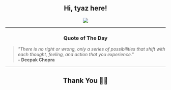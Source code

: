 <h2 align="center"> Hi, tyaz here!</h2>

<p align="center">
<a href="https://github.com/tyazx" alt="github streak"><img src="https://dvst-streak.herokuapp.com/?user=tyazx&theme=tokyonight&fire=DD472C"></a>
</p>

<hr>
<h3 align="center">Quote of The Day</h3>
<p align="center">
<blockquote>
<i>"There is no right or wrong, only a series of possibilities that shift with each thought, feeling, and action that you experience."</i>
<br>
<b>- Deepak Chopra</b>
</blockquote>
</p>


<hr>
<h2 align="center">Thank You 🙏🏼</h2>
